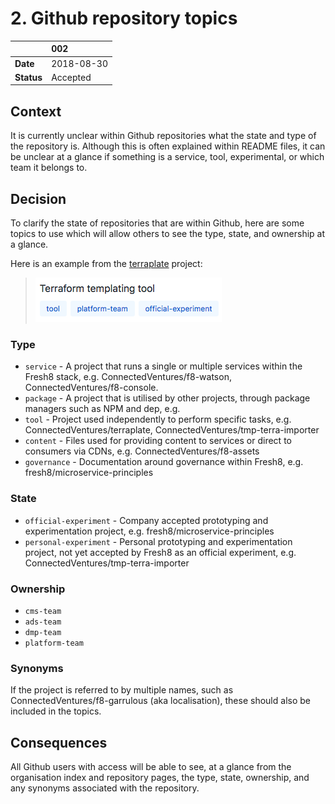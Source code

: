 # 2. Github repository topics

|          | 002          |
| :------- | :----------- |
|__Date__  | 2018-08-30   |
|__Status__| Accepted     |

## Context

It is currently unclear within Github repositories what the state and type of the repository is. Although this is often explained within README files, it can be unclear at a glance if something is a service, tool, experimental, or which team it belongs to.

## Decision

To clarify the state of repositories that are within Github, here are some topics to use which will allow others to see the type, state, and ownership at a glance.

Here is an example from the [terraplate](http://github.com/ConnectedVentures/terraplate) project:

> ![Example](../image/0002-example.png)

### Type
* `service` - A project that runs a single or multiple services within the Fresh8 stack, e.g. ConnectedVentures/f8-watson, ConnectedVentures/f8-console.
* `package` - A project that is utilised by other projects, through package managers such as NPM and dep, e.g.
* `tool` - Project used independently to perform specific tasks, e.g. ConnectedVentures/terraplate, ConnectedVentures/tmp-terra-importer
* `content` - Files used for providing content to services or direct to consumers via CDNs, e.g. ConnectedVentures/f8-assets
* `governance` - Documentation around governance within Fresh8, e.g. fresh8/microservice-principles

### State
* `official-experiment` - Company accepted prototyping and experimentation project, e.g. fresh8/microservice-principles
* `personal-experiment` - Personal prototyping and experimentation project, not yet accepted by Fresh8 as an official experiment, e.g. ConnectedVentures/tmp-terra-importer

### Ownership
* `cms-team`
* `ads-team`
* `dmp-team`
* `platform-team`

### Synonyms
If the project is referred to by multiple names, such as ConnectedVentures/f8-garrulous (aka localisation), these should also be included in the topics.

## Consequences

All Github users with access will be able to see, at a glance from the organisation index and repository pages, the type, state, ownership, and any synonyms associated with the repository.
